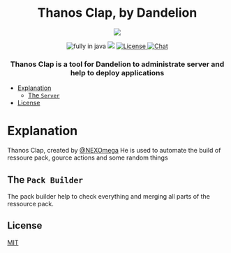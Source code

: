 <h1 align=center>Thanos Clap, by Dandelion</h1>
<p align=center>
  <img src="src/main/resources/logo.png" />
</p>
<p align=center>
  <img src="https://img.shields.io/badge/Made%20with-Java-%23f7df1e?style=for-the-badge" alt="fully in java"/>
  <img src="https://img.shields.io/github/workflow/status/NEXOmega/D-Oniris/Build?logo=github&style=for-the-badge" />
  <a href="https://choosealicense.com/licenses/mit/">
    <img src="https://img.shields.io/badge/license-MIT-yellow.svg?style=for-the-badge" alt="License"/>
  </a>
  <a href="https://discord.gg/Z9Wwjtd">
    <img src="https://img.shields.io/discord/620248470120431616?logo=discord&logoColor=white&style=for-the-badge" alt="Chat"/>
  </a>
</p>
<h3 align=center>Thanos Clap is a tool for Dandelion to administrate server and help to deploy applications</h3>

- [Explanation](#Explanation)
  - [The `Server`](#the-pack-builder)
 - [License](#license)

# Explanation
Thanos Clap, created by [@NEXOmega](https://github.com/NEXOmega)
He is used to automate the build of ressoure pack, gource actions and some random things

## The `Pack Builder`
The pack builder help to check everything and merging all parts of the ressource pack.

## License

[MIT](https://choosealicense.com/licenses/mit/)